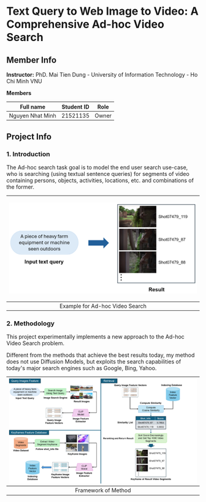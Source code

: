 # Text Query to Web Image to Video: A Comprehensive Ad-hoc Video Search
## Member Info 
**Instructor:** PhD. Mai Tien Dung - University of Information Technology - Ho Chi Minh VNU

**Members**

|     Full name     | Student ID |  Role  |
| :---------------: | :--------: |  :---: |
| Nguyen Nhat Minh  | 21521135   |  Owner |
## Project Info
### 1. Introduction
The Ad-hoc search task goal is to model the end user search use-case, who is searching (using textual sentence queries) for segments of video containing persons, objects, activities, locations, etc. and combinations of the former.  

|                           <p> <img src="images/MinhHoaAVS.png" width="500"> </p>                            |
| :---------------------------------------------------------------------------------------------------------: |
|                                     Example for Ad-hoc Video Search                                         |


### 2. Methodology
This project experimentally implements a new approach to the Ad-hoc Video Search problem. 

Different from the methods that achieve the best results today, my method does not use Diffusion Models, but exploits the search capabilities of today's major search engines such as Google, Bing, Yahoo.

|  ![Framework](images/Framework.png)  |
|:------------------------------------:|
|         Framework of Method          |